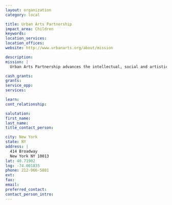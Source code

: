 ```yaml
---
layout: organization
category: local

title: Urban Arts Partnership
impact_area: Children
keywords: 
location_services: 
location_offices: 
website: http://www.urbanarts.org/about/mission

description: 
mission: |
  Urban Arts Partnership advances the intellectual, social and artistic development of underserved public school students through arts-integrated education programs to close the achievement gap.  Urban Arts Partnership accomplishes its mission through a variety of interdisciplinary arts programs that include in-school classroom integration, after-school programs, master classes, professional development, summer programs, arts festivals, and special projects. The organization provides student-centered arts instruction in filmmaking, digital music production, photography, visual arts, theatre, design, dance, and language arts.  Presented in schools, at festivals, during community events, online, and in televised features, our students’ final projects are consistently high quality and have garnered competitive, national awards while giving voice to countless stories from across the city

cash_grants: 
grants: 
service_opp: 
services: 

learn: 
cont_relationship: 

salutation: 
first_name: 
last_name: 
title_contact_person: 

city: New York
state: NY
address: |
  414 Broadway  
  New York NY 10013
lat: 40.71902
lng: -74.001835
phone: 212-966-5881
ext: 
fax: 
email: 
preferred_contact: 
contact_person_intro: 
---
```

